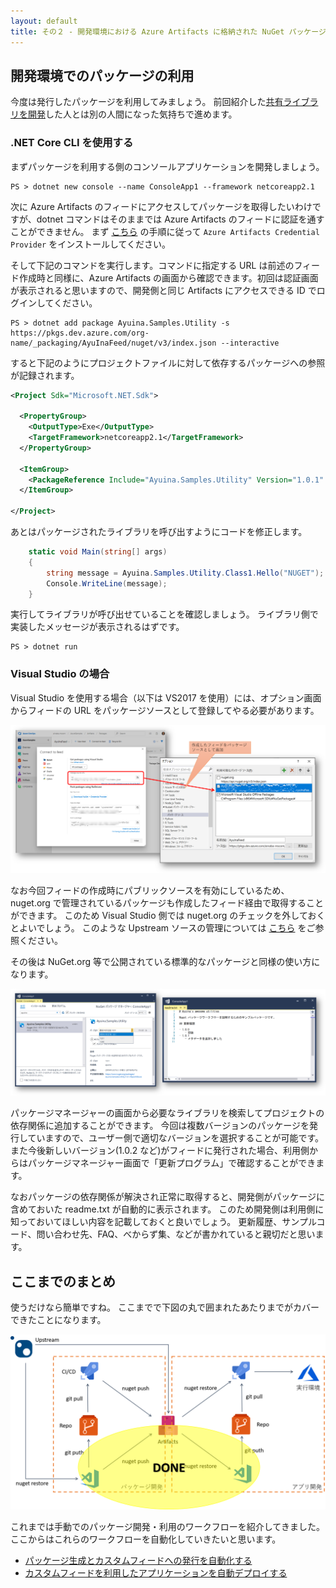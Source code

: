 ```yaml
---
layout: default
title: その２ - 開発環境における Azure Artifacts に格納された NuGet パッケージの利用
---
```


## 開発環境でのパッケージの利用

今度は発行したパッケージを利用してみましょう。
前回紹介した[共有ライブラリを開発](./contents1.md)した人とは別の人間になった気持ちで進めます。

### .NET Core CLI を使用する

まずパッケージを利用する側のコンソールアプリケーションを開発しましょう。

```pwsh
PS > dotnet new console --name ConsoleApp1 --framework netcoreapp2.1
```

次に Azure Artifacts のフィードにアクセスしてパッケージを取得したいわけですが、dotnet コマンドはそのままでは Azure Artifacts のフィードに認証を通すことができません。
まず 
[こちら](https://docs.microsoft.com/ja-jp/azure/devops/artifacts/nuget/dotnet-exe?view=azure-devops)
の手順に従って `Azure Artifacts Credential Provider` をインストールしてください。

そして下記のコマンドを実行します。コマンドに指定する URL は前述のフィード作成時と同様に、Azure Artifacts の画面から確認できます。初回は認証画面が表示されると思いますので、開発側と同じ Artifacts にアクセスできる ID でログインしてください。

```pwsh
PS > dotnet add package Ayuina.Samples.Utility -s
https://pkgs.dev.azure.com/org-name/_packaging/AyuInaFeed/nuget/v3/index.json --interactive
```

すると下記のようにプロジェクトファイルに対して依存するパッケージへの参照が記録されます。

```xml
<Project Sdk="Microsoft.NET.Sdk">

  <PropertyGroup>
    <OutputType>Exe</OutputType>
    <TargetFramework>netcoreapp2.1</TargetFramework>
  </PropertyGroup>

  <ItemGroup>
    <PackageReference Include="Ayuina.Samples.Utility" Version="1.0.1" />
  </ItemGroup>

</Project>
```

あとはパッケージされたライブラリを呼び出すようにコードを修正します。

```csharp
    static void Main(string[] args)
    {
        string message = Ayuina.Samples.Utility.Class1.Hello("NUGET");
        Console.WriteLine(message);
    }
```

実行してライブラリが呼び出せていることを確認しましょう。
ライブラリ側で実装したメッセージが表示されるはずです。

```pwsh
PS > dotnet run
```

### Visual Studio の場合

Visual Studio を使用する場合（以下は VS2017 を使用）には、オプション画面からフィードの URL をパッケージソースとして登録してやる必要があります。

![パッケージソースの追加](./images/add-package-source-vs2017.png)

なお今回フィードの作成時にパブリックソースを有効にしているため、nuget.org で管理されているパッケージも作成したフィード経由で取得することができます。
このため Visual Studio 側では nuget.org のチェックを外しておくとよいでしょう。
このような Upstream ソースの管理については
[こちら](https://docs.microsoft.com/en-us/azure/devops/artifacts/how-to/set-up-upstream-sources?view=azure-devops)
をご参照ください。

その後は NuGet.org 等で公開されている標準的なパッケージと同様の使い方になります。

![パッケージの取得](./images/use-package-vs2017.png)

パッケージマネージャーの画面から必要なライブラリを検索してプロジェクトの依存関係に追加することができます。
今回は複数バージョンのパッケージを発行していますので、ユーザー側で適切なバージョンを選択することが可能です。
また今後新しいバージョン(1.0.2 など)がフィードに発行された場合、利用側からはパッケージマネージャー画面で「更新プログラム」で確認することができます。

なおパッケージの依存関係が解決され正常に取得すると、開発側がパッケージに含めておいた readme.txt が自動的に表示されます。
このため開発側は利用側に知っておいてほしい内容を記載しておくと良いでしょう。
更新履歴、サンプルコード、問い合わせ先、FAQ、べからず集、などが書かれていると親切だと思います。

## ここまでのまとめ

使うだけなら簡単ですね。
ここまでで下図の丸で囲まれたあたりまでがカバーできたことになります。

![ここまでのまとめ](./images/package-management-workflow-devonly.png)

これまでは手動でのパッケージ開発・利用のワークフローを紹介してきました。
ここからはこれらのワークフローを自動化していきたいと思います。

- [パッケージ生成とカスタムフィードへの発行を自動化する](./contents3.md)
- [カスタムフィードを利用したアプリケーションを自動デプロイする](./contents4.md)
